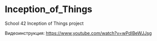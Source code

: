 # Inception_of_Things
School 42 Inception of Things project

Видеоинструкция: https://www.youtube.com/watch?v=wPdIBeWJJsg
